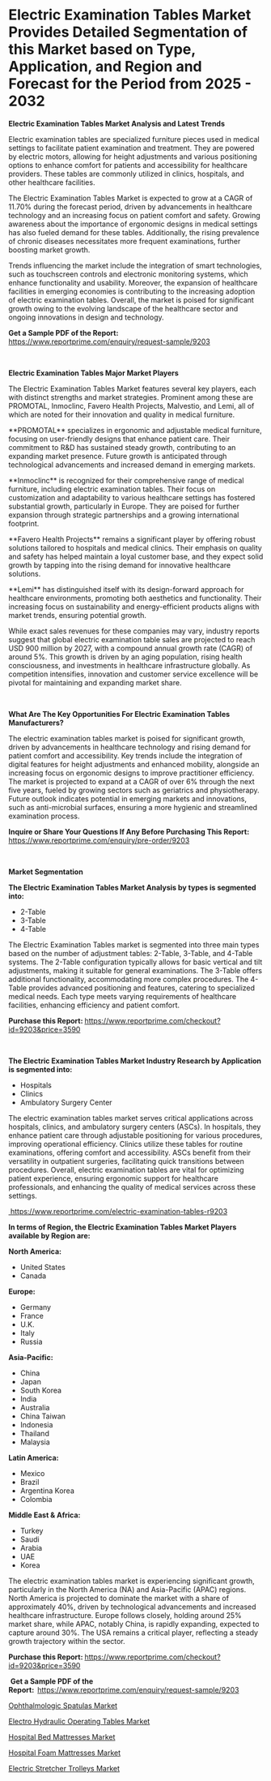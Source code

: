 <p><h1>Electric Examination Tables Market Provides Detailed Segmentation of this Market based on Type, Application, and Region and Forecast for the Period from 2025 - 2032</h1></p><p><strong>Electric Examination Tables Market Analysis and Latest Trends</strong></p>
<p><p>Electric examination tables are specialized furniture pieces used in medical settings to facilitate patient examination and treatment. They are powered by electric motors, allowing for height adjustments and various positioning options to enhance comfort for patients and accessibility for healthcare providers. These tables are commonly utilized in clinics, hospitals, and other healthcare facilities.</p><p>The Electric Examination Tables Market is expected to grow at a CAGR of 11.70% during the forecast period, driven by advancements in healthcare technology and an increasing focus on patient comfort and safety. Growing awareness about the importance of ergonomic designs in medical settings has also fueled demand for these tables. Additionally, the rising prevalence of chronic diseases necessitates more frequent examinations, further boosting market growth. </p><p>Trends influencing the market include the integration of smart technologies, such as touchscreen controls and electronic monitoring systems, which enhance functionality and usability. Moreover, the expansion of healthcare facilities in emerging economies is contributing to the increasing adoption of electric examination tables. Overall, the market is poised for significant growth owing to the evolving landscape of the healthcare sector and ongoing innovations in design and technology.</p></p>
<p><strong>Get a Sample PDF of the Report:&nbsp;</strong> <a href="https://www.reportprime.com/enquiry/request-sample/9203?utm_campaign=2003&utm_medium=2&utm_source=Github&utm_content=ia&utm_term=20032025&utm_id=electric-examination-tables">https://www.reportprime.com/enquiry/request-sample/9203</a></p>
<p>&nbsp;</p>
<p><strong>Electric Examination Tables Major Market Players</strong></p>
<p><p>The Electric Examination Tables Market features several key players, each with distinct strengths and market strategies. Prominent among these are PROMOTAL, Inmoclinc, Favero Health Projects, Malvestio, and Lemi, all of which are noted for their innovation and quality in medical furniture.</p><p>**PROMOTAL** specializes in ergonomic and adjustable medical furniture, focusing on user-friendly designs that enhance patient care. Their commitment to R&D has sustained steady growth, contributing to an expanding market presence. Future growth is anticipated through technological advancements and increased demand in emerging markets.</p><p>**Inmoclinc** is recognized for their comprehensive range of medical furniture, including electric examination tables. Their focus on customization and adaptability to various healthcare settings has fostered substantial growth, particularly in Europe. They are poised for further expansion through strategic partnerships and a growing international footprint.</p><p>**Favero Health Projects** remains a significant player by offering robust solutions tailored to hospitals and medical clinics. Their emphasis on quality and safety has helped maintain a loyal customer base, and they expect solid growth by tapping into the rising demand for innovative healthcare solutions.</p><p>**Lemi** has distinguished itself with its design-forward approach for healthcare environments, promoting both aesthetics and functionality. Their increasing focus on sustainability and energy-efficient products aligns with market trends, ensuring potential growth.</p><p>While exact sales revenues for these companies may vary, industry reports suggest that global electric examination table sales are projected to reach USD 900 million by 2027, with a compound annual growth rate (CAGR) of around 5%. This growth is driven by an aging population, rising health consciousness, and investments in healthcare infrastructure globally. As competition intensifies, innovation and customer service excellence will be pivotal for maintaining and expanding market share.</p></p>
<p>&nbsp;</p>
<p><strong>What Are The Key Opportunities For Electric Examination Tables Manufacturers?</strong></p>
<p><p>The electric examination tables market is poised for significant growth, driven by advancements in healthcare technology and rising demand for patient comfort and accessibility. Key trends include the integration of digital features for height adjustments and enhanced mobility, alongside an increasing focus on ergonomic designs to improve practitioner efficiency. The market is projected to expand at a CAGR of over 6% through the next five years, fueled by growing sectors such as geriatrics and physiotherapy. Future outlook indicates potential in emerging markets and innovations, such as anti-microbial surfaces, ensuring a more hygienic and streamlined examination process.</p></p>
<p><strong>Inquire or Share Your Questions If Any Before Purchasing This Report:</strong> <a href="https://www.reportprime.com/enquiry/pre-order/9203?utm_campaign=2003&utm_medium=2&utm_source=Github&utm_content=ia&utm_term=20032025&utm_id=electric-examination-tables">https://www.reportprime.com/enquiry/pre-order/9203</a></p>
<p>&nbsp;</p>
<p><strong>Market Segmentation</strong></p>
<p><strong>The Electric Examination Tables Market Analysis by types is segmented into:</strong></p>
<p><ul><li>2-Table</li><li>3-Table</li><li>4-Table</li></ul></p>
<p><p>The Electric Examination Tables market is segmented into three main types based on the number of adjustment tables: 2-Table, 3-Table, and 4-Table systems. The 2-Table configuration typically allows for basic vertical and tilt adjustments, making it suitable for general examinations. The 3-Table offers additional functionality, accommodating more complex procedures. The 4-Table provides advanced positioning and features, catering to specialized medical needs. Each type meets varying requirements of healthcare facilities, enhancing efficiency and patient comfort.</p></p>
<p><strong>Purchase this Report:&nbsp;</strong><a href="https://www.reportprime.com/checkout?id=9203&price=3590&utm_campaign=2003&utm_medium=2&utm_source=Github&utm_content=ia&utm_term=20032025&utm_id=electric-examination-tables">https://www.reportprime.com/checkout?id=9203&price=3590</a></p>
<p>&nbsp;</p>
<p><strong>The Electric Examination Tables Market Industry Research by Application is segmented into:</strong></p>
<p><ul><li>Hospitals</li><li>Clinics</li><li>Ambulatory Surgery Center</li></ul></p>
<p><p>The electric examination tables market serves critical applications across hospitals, clinics, and ambulatory surgery centers (ASCs). In hospitals, they enhance patient care through adjustable positioning for various procedures, improving operational efficiency. Clinics utilize these tables for routine examinations, offering comfort and accessibility. ASCs benefit from their versatility in outpatient surgeries, facilitating quick transitions between procedures. Overall, electric examination tables are vital for optimizing patient experience, ensuring ergonomic support for healthcare professionals, and enhancing the quality of medical services across these settings.</p></p>
<p><a href="https://www.reportprime.com/electric-examination-tables-r9203?utm_campaign=2003&utm_medium=2&utm_source=Github&utm_content=ia&utm_term=20032025&utm_id=electric-examination-tables">&nbsp;https://www.reportprime.com/electric-examination-tables-r9203</a></p>
<p><strong>In terms of Region, the Electric Examination Tables Market Players available by Region are:</strong></p>
<p>
    <p> <strong> North America: </strong>
        <ul>
            <li>United States</li>
            <li>Canada</li>
        </ul>
        </p> 
    <p> <strong> Europe: </strong>
        <ul>
            <li>Germany</li>
            <li>France</li>
            <li>U.K.</li>
            <li>Italy</li>
            <li>Russia</li>
        </ul>
        </p> 
    <p> <strong> Asia-Pacific: </strong>
        <ul>
            <li>China</li>
            <li>Japan</li>
            <li>South Korea</li>
            <li>India</li>
            <li>Australia</li>
            <li>China Taiwan</li>
            <li>Indonesia</li>
            <li>Thailand</li>
            <li>Malaysia</li>
        </ul>
        </p> 
    <p> <strong> Latin America: </strong>
        <ul>
            <li>Mexico</li>
            <li>Brazil</li>
            <li>Argentina Korea</li>
            <li>Colombia</li>
        </ul>
        </p> 
    <p> <strong> Middle East & Africa: </strong>
        <ul>
            <li>Turkey</li>
            <li>Saudi</li>
            <li>Arabia</li>
            <li>UAE</li>
            <li>Korea</li>
        </ul>
    </p>
    </p>
<p><p>The electric examination tables market is experiencing significant growth, particularly in the North America (NA) and Asia-Pacific (APAC) regions. North America is projected to dominate the market with a share of approximately 40%, driven by technological advancements and increased healthcare infrastructure. Europe follows closely, holding around 25% market share, while APAC, notably China, is rapidly expanding, expected to capture around 30%. The USA remains a critical player, reflecting a steady growth trajectory within the sector.</p></p>
<p><strong>Purchase this Report: </strong><a href="https://www.reportprime.com/checkout?id=9203&price=3590&utm_campaign=2003&utm_medium=2&utm_source=Github&utm_content=ia&utm_term=20032025&utm_id=electric-examination-tables">https://www.reportprime.com/checkout?id=9203&price=3590</a></p>
<p>&nbsp;<strong>Get a Sample PDF of the Report:&nbsp;&nbsp;</strong><a href="https://www.reportprime.com/enquiry/request-sample/9203?utm_campaign=2003&utm_medium=2&utm_source=Github&utm_content=ia&utm_term=20032025&utm_id=electric-examination-tables">https://www.reportprime.com/enquiry/request-sample/9203</a></p>
<p><strong></strong></p>
<p><p><a href="https://github.com/mronmizoe/Market-Research-Report-List-1/blob/main/ophthalmologic-spatulas-market.md?utm_campaign=2003&utm_medium=2&utm_source=Github&utm_content=ia&utm_term=20032025&utm_id=electric-examination-tables">Ophthalmologic Spatulas Market</a></p><p><a href="https://github.com/janskudiony/Market-Research-Report-List-1/blob/main/electro-hydraulic-operating-tables-market.md?utm_campaign=2003&utm_medium=2&utm_source=Github&utm_content=ia&utm_term=20032025&utm_id=electric-examination-tables">Electro Hydraulic Operating Tables Market</a></p><p><a href="https://github.com/hayasiorover/Market-Research-Report-List-1/blob/main/hospital-bed-mattresses-market.md?utm_campaign=2003&utm_medium=2&utm_source=Github&utm_content=ia&utm_term=20032025&utm_id=electric-examination-tables">Hospital Bed Mattresses Market</a></p><p><a href="https://github.com/parthplagaf6/Market-Research-Report-List-1/blob/main/hospital-foam-mattresses-market.md?utm_campaign=2003&utm_medium=2&utm_source=Github&utm_content=ia&utm_term=20032025&utm_id=electric-examination-tables">Hospital Foam Mattresses Market</a></p><p><a href="https://github.com/tandyorandby/Market-Research-Report-List-1/blob/main/electric-stretcher-trolleys-market.md?utm_campaign=2003&utm_medium=2&utm_source=Github&utm_content=ia&utm_term=20032025&utm_id=electric-examination-tables">Electric Stretcher Trolleys Market</a></p></p>